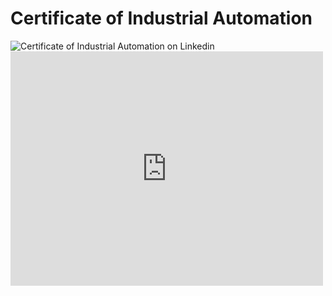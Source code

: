# Certificate of Industrial Automation 
![Certificate of Industrial Automation on Linkedin](https://github.com/JonathanBheri/Certificate/blob/master/CertificateOfCompletion_Learn%20Industrial%20Automation.png)
<embed src="https://github.com/JonathanBheri/Certificate/blob/master/CertificateOfCompletion_Learn%20Industrial%20Automation.png" width="500" height="375" type='application/pdf'>
